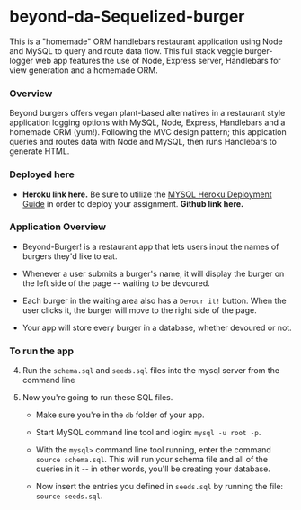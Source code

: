 # beyond-da-Sequelized-burger
This is a "homemade" ORM handlebars restaurant application using Node and MySQL to query and route data flow. This full stack veggie burger-logger web app features the use of Node, Express server, Handlebars for view generation and a homemade ORM.

### Overview

Beyond burgers offers vegan plant-based alternatives in a restaurant style application logging options with MySQL, Node, Express, Handlebars and a homemade ORM (yum!). Following the MVC design pattern; this appication queries and routes data with Node and MySQL, then runs Handlebars to generate HTML.

### Deployed here

* **Heroku link here.** Be sure to utilize the [MYSQL Heroku Deployment Guide](../../Supplemental/MySQLHerokuDeploymentProcess.pdf) in order to deploy your assignment.
**Github link here.**

### Application Overview

* Beyond-Burger! is a restaurant app that lets users input the names of burgers they'd like to eat.

* Whenever a user submits a burger's name, it will display the burger on the left side of the page -- waiting to be devoured.

* Each burger in the waiting area also has a `Devour it!` button. When the user clicks it, the burger will move to the right side of the page.

* Your app will store every burger in a database, whether devoured or not.

### To run the app

4. Run the `schema.sql` and `seeds.sql` files into the mysql server from the command line

5. Now you're going to run these SQL files.

   * Make sure you're in the `db` folder of your app.

   * Start MySQL command line tool and login: `mysql -u root -p`.

   * With the `mysql>` command line tool running, enter the command `source schema.sql`. This will run your schema file and all of the queries in it -- in other words, you'll be creating your database.

   * Now insert the entries you defined in `seeds.sql` by running the file: `source seeds.sql`.
